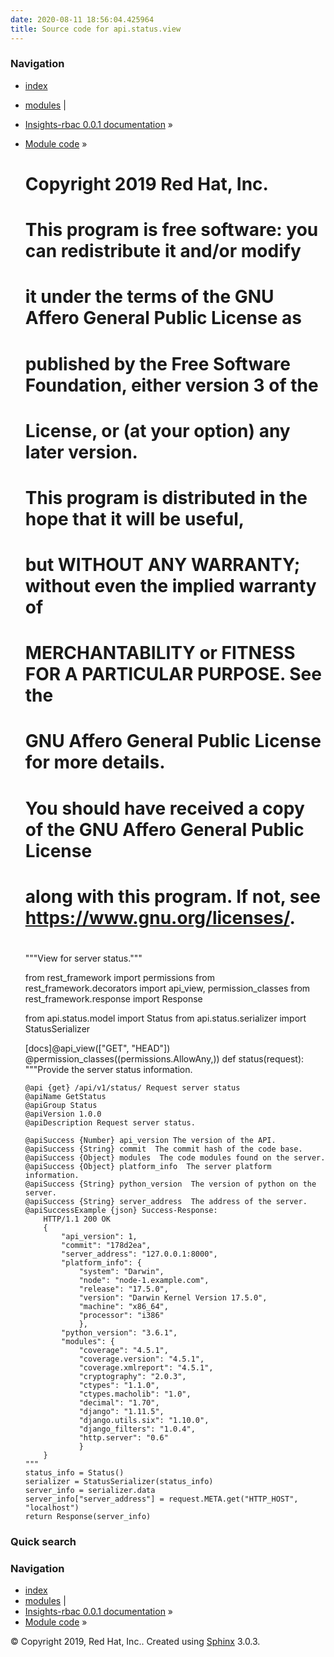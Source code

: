 ```yaml
---
date: 2020-08-11 18:56:04.425964
title: Source code for api.status.view
---
```

### Navigation

  - [index](../../../../genindex/ "General Index")
  - [modules](../../../../py-modindex/ "Python Module Index") |
  - [Insights-rbac 0.0.1 documentation](../../../../index/) »
  - [Module code](../../../index/) »


    #
    # Copyright 2019 Red Hat, Inc.
    #
    # This program is free software: you can redistribute it and/or modify
    # it under the terms of the GNU Affero General Public License as
    # published by the Free Software Foundation, either version 3 of the
    # License, or (at your option) any later version.
    #
    # This program is distributed in the hope that it will be useful,
    # but WITHOUT ANY WARRANTY; without even the implied warranty of
    # MERCHANTABILITY or FITNESS FOR A PARTICULAR PURPOSE.  See the
    # GNU Affero General Public License for more details.
    #
    # You should have received a copy of the GNU Affero General Public License
    # along with this program.  If not, see <https://www.gnu.org/licenses/>.
    #
    
    """View for server status."""
    
    from rest_framework import permissions
    from rest_framework.decorators import api_view, permission_classes
    from rest_framework.response import Response
    
    from api.status.model import Status
    from api.status.serializer import StatusSerializer
    
    
    [docs]@api_view(["GET", "HEAD"])
    @permission_classes((permissions.AllowAny,))
    def status(request):
        """Provide the server status information.
    
        @api {get} /api/v1/status/ Request server status
        @apiName GetStatus
        @apiGroup Status
        @apiVersion 1.0.0
        @apiDescription Request server status.
    
        @apiSuccess {Number} api_version The version of the API.
        @apiSuccess {String} commit  The commit hash of the code base.
        @apiSuccess {Object} modules  The code modules found on the server.
        @apiSuccess {Object} platform_info  The server platform information.
        @apiSuccess {String} python_version  The version of python on the server.
        @apiSuccess {String} server_address  The address of the server.
        @apiSuccessExample {json} Success-Response:
            HTTP/1.1 200 OK
            {
                "api_version": 1,
                "commit": "178d2ea",
                "server_address": "127.0.0.1:8000",
                "platform_info": {
                    "system": "Darwin",
                    "node": "node-1.example.com",
                    "release": "17.5.0",
                    "version": "Darwin Kernel Version 17.5.0",
                    "machine": "x86_64",
                    "processor": "i386"
                    },
                "python_version": "3.6.1",
                "modules": {
                    "coverage": "4.5.1",
                    "coverage.version": "4.5.1",
                    "coverage.xmlreport": "4.5.1",
                    "cryptography": "2.0.3",
                    "ctypes": "1.1.0",
                    "ctypes.macholib": "1.0",
                    "decimal": "1.70",
                    "django": "1.11.5",
                    "django.utils.six": "1.10.0",
                    "django_filters": "1.0.4",
                    "http.server": "0.6"
                    }
            }
        """
        status_info = Status()
        serializer = StatusSerializer(status_info)
        server_info = serializer.data
        server_info["server_address"] = request.META.get("HTTP_HOST", "localhost")
        return Response(server_info)

### Quick search

### Navigation

  - [index](../../../../genindex/ "General Index")
  - [modules](../../../../py-modindex/ "Python Module Index") |
  - [Insights-rbac 0.0.1 documentation](../../../../index/) »
  - [Module code](../../../index/) »

© Copyright 2019, Red Hat, Inc.. Created using
[Sphinx](http://sphinx-doc.org/) 3.0.3.